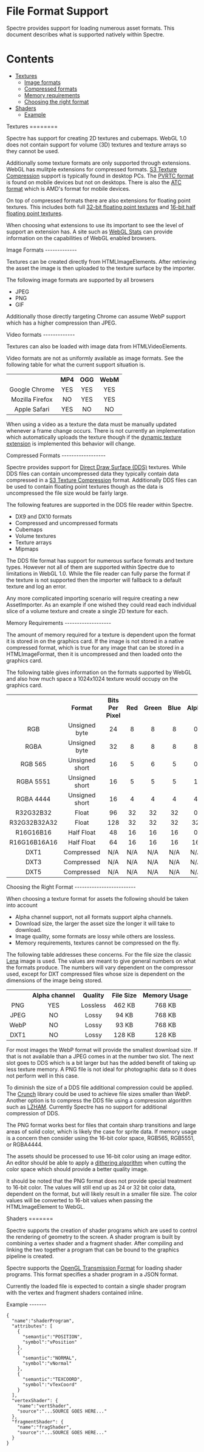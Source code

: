 File Format Support
===================

Spectre provides support for loading numerous asset formats. This document
describes what is supported natively within Spectre.

Contents
========
- [Textures](#textures)  
  - [Image formats](#imageFormats)
  - [Compressed formats](#compressedFormats)
  - [Memory requirements](#memoryRequirements)
  - [Choosing the right format](#choosingImageFormat)
- [Shaders](#shaders)
  - [Example](#shaderExample)

<a name="textures"/>
Textures
========

Spectre has support for creating 2D textures and cubemaps. WebGL 1.0 does not
contain support for volume (3D) textures and texture arrays so they cannot be
used.

Additionally some texture formats are only supported through extensions. WebGL
has mulitple extensions for compressed formats.
[S3 Texture Compression](http://www.khronos.org/registry/webgl/extensions/WEBGL_compressed_texture_s3tc/)
support is typically found in desktop PCs. The 
[PVRTC format](http://www.khronos.org/registry/webgl/extensions/WEBGL_compressed_texture_pvrtc/)
is found on mobile devices but not on desktops. There is also the
[ATC format](http://www.khronos.org/registry/webgl/extensions/WEBGL_compressed_texture_atc/)
which is AMD's format for mobile devices.

On top of compressed formats there are also extensions for floating point
textures. This includes both full
[32-bit floating point textures](http://www.khronos.org/registry/webgl/extensions/OES_texture_float/)
and [16-bit half floating point textures](http://www.khronos.org/registry/webgl/extensions/OES_texture_half_float/).

When choosing what extensions to use its important to see the level of support
an extension has. A site such as [WebGL Stats](http://webglstats.com/) can
provide information on the capabilities of WebGL enabled browsers.

<a name="imageFormats"/>
Image Formats
-------------

Textures can be created directly from HTMLImageElements. After retrieving the
asset the image is then uploaded to the texture surface by the importer.

The following image formats are supported by all browsers

- JPEG
- PNG
- GIF

Additionally those directly targeting Chrome can assume WebP support which has
a higher compression than JPEG.

<a name="videoFormats"/>
Video formats
-------------

Textures can also be loaded with image data from HTMLVideoElements.

Video formats are not as uniformly available as image formats. See the following
table for what the current support situation is.

<table style="width:100%;text-align:center">
  <tr>
    <th></th>
    <th>MP4</th>
    <th>OGG</th>
    <th>WebM</th>
  </tr>
  <tr>
    <td>Google Chrome</td>
    <td>YES</td>
    <td>YES</td>
    <td>YES</td>
  </tr>
  <tr>
    <td>Mozilla Firefox</td>
    <td>NO</td>
    <td>YES</td>
    <td>YES</td>
  </tr>
  <tr>
    <td>Apple Safari</td>
    <td>YES</td>
    <td>NO</td>
    <td>NO</td>
  </tr>
</table>
    
</table>

When using a video as a texture the data must be manually updated whenever a
frame change occurs. There is not currently an implementation which
automatically uploads the texture though if the
[dynamic texture extension](http://www.khronos.org/registry/webgl/extensions/proposals/WEBGL_dynamic_texture/)
is implemented this behavior will change.

<a name="compressedFormats"/>
Compressed Formats
------------------

Spectre provides support for
[Direct Draw Surface (DDS)](http://msdn.microsoft.com/en-us/library/windows/desktop/bb943991.aspx)
textures. While DDS files can contain uncompressed data they typically contain
data compressed in a
[S3 Texture Compression](http://en.wikipedia.org/wiki/S3_Texture_Compression)
format. Additionally DDS files can be used to contain floating point textures
though as the data is uncompressed the file size would be fairly large.

The following features are supported in the DDS file reader within Spectre.

- DX9 and DX10 formats
- Compressed and uncompressed formats
- Cubemaps
- Volume textures
- Texture arrays
- Mipmaps

The DDS file format has support for numerous surface formats and texture types.
However not all of them are supported within Spectre due to limitations in WebGL
1.0. While the file reader can fully parse the format if the texture is not
supported then the importer will fallback to a default texture and log an error.

Any more complicated importing scenario will require creating a new
AssetImporter. As an example if one wished they could read each individual slice
of a volume texture and create a single 2D texture for each.

<a name="memoryRequirements"/>
Memory Requirements
-------------------

The amount of memory required for a texture is dependent upon the format it is
stored in on the graphics card. If the image is not stored in a native
compressed format, which is true for any image that can be stored in a
HTMLImageFormat, then it is uncompressed and then loaded onto the graphics card.

The following table gives information on the formats supported by WebGL and also
how much space a 1024x1024 texture would occupy on the graphics card.

<table style="width:100%;text-align:center">
  <tr>
    <th></th>
    <th>Format</th>
    <th>Bits Per Pixel</th>
    <th>Red</th>
    <th>Green</th>
    <th>Blue</th>
    <th>Alpha</th>
    <th>1024x1204 texture</th>
  </tr>
  <tr>
    <td>RGB</td>
    <td>Unsigned byte</td>
    <td>24</td>
    <td>8</td>
    <td>8</td>
    <td>8</td>
    <td>0</td>
    <td>3 MB</td>
  </tr>
  <tr>
    <td>RGBA</td>
    <td>Unsigned byte</td>
    <td>32</td>
    <td>8</td>
    <td>8</td>
    <td>8</td>
    <td>8</td>
    <td>4 MB</td>
  </tr>
  <tr>
    <td>RGB 565</td>
    <td>Unsigned short</td>
    <td>16</td>
    <td>5</td>
    <td>6</td>
    <td>5</td>
    <td>0</td>
    <td>2 MB</td>
  </tr>
  <tr>
    <td>RGBA 5551</td>
    <td>Unsigned short</td>
    <td>16</td>
    <td>5</td>
    <td>5</td>
    <td>5</td>
    <td>1</td>
    <td>2 MB</td>
  </tr>
  <tr>
    <td>RGBA 4444</td>
    <td>Unsigned short</td>
    <td>16</td>
    <td>4</td>
    <td>4</td>
    <td>4</td>
    <td>4</td>
    <td>2 MB</td>
  </tr>
  <tr>
    <td>R32G32B32</td>
    <td>Float</td>
    <td>96</td>
    <td>32</td>
    <td>32</td>
    <td>32</td>
    <td>0</td>
    <td>12 MB</td>
  </tr>
  <tr>
    <td>R32G32B32A32</td>
    <td>Float</td>
    <td>128</td>
    <td>32</td>
    <td>32</td>
    <td>32</td>
    <td>32</td>
    <td>16 MB</td>
  </tr>
  <tr>
    <td>R16G16B16</td>
    <td>Half Float</td>
    <td>48</td>
    <td>16</td>
    <td>16</td>
    <td>16</td>
    <td>0</td>
    <td>6 MB</td>
  </tr>
  <tr>
    <td>R16G16B16A16</td>
    <td>Half Float</td>
    <td>64</td>
    <td>16</td>
    <td>16</td>
    <td>16</td>
    <td>16</td>
    <td>8 MB</td>
  </tr>
  <tr>
    <td>DXT1</td>
    <td>Compressed</td>
    <td>N/A</td>
    <td>N/A</td>
    <td>N/A</td>
    <td>N/A</td>
    <td>N/A</td>
    <td>0.5 MB</td>
  </tr>  
  <tr>
    <td>DXT3</td>
    <td>Compressed</td>
    <td>N/A</td>
    <td>N/A</td>
    <td>N/A</td>
    <td>N/A</td>
    <td>N/A</td>
    <td>1 MB</td>
  </tr>  
  <tr>
    <td>DXT5</td>
    <td>Compressed</td>
    <td>N/A</td>
    <td>N/A</td>
    <td>N/A</td>
    <td>N/A</td>
    <td>N/A</td>
    <td>1 MB</td>
  </tr>  
</table>

<a name="choosingImageFormat"/>
Choosing the Right Format
-------------------------

When choosing a texture format for assets the following should be taken into
account

- Alpha channel support, not all formats support alpha channels.
- Download size, the larger the asset size the longer it will take to download.
- Image quality, some formats are lossy while others are lossless.
- Memory requirements, textures cannot be compressed on the fly.

The following table addresses these concerns. For the file size the classic
[Lena](http://en.wikipedia.org/wiki/Lenna) image is used. The values are meant
to give general numbers on what the formats produce. The numbers will vary
dependent on the compressor used, except for DXT compressed files whose size is
dependent on the dimensions of the image being stored.

<table style="width:100%;text-align:center">
  <tr>
    <th></th>
    <th>Alpha channel</th>
    <th>Quality</th>
    <th>File Size</th>
    <th>Memory Usage</th>
  </tr>
  <tr>
    <td>PNG</td>
    <td>YES</td>
    <td>Lossless</td>
    <td>462 KB</td>
    <td>768 KB</td>
  </tr>
  <tr>
    <td>JPEG</td>
    <td>NO</td>
    <td>Lossy</td>
    <td>94 KB</td>
    <td>768 KB</td>
  </tr>
  <tr>
    <td>WebP</td>
    <td>NO</td>
    <td>Lossy</td>
    <td>93 KB</td>
    <td>768 KB</td>
  </tr>
  <tr>
    <td>DXT1</td>
    <td>NO</td>
    <td>Lossy</td>
    <td>128 KB</td>
    <td>128 KB</td>
  </tr>
</table>

For most images the WebP format will provide the smallest download size. If that
is not available than a JPEG comes in at the number two slot. The next slot goes
to DDS which is a bit larger but has the added benefit of taking up less texture
memory. A PNG file is not ideal for photographic data so it does not perform
well in this case.

To diminish the size of a DDS file additional compression could be applied. The
[Crunch](https://code.google.com/p/crunch/) library could be used to achieve
file sizes smaller than WebP. Another option is to compress the DDS file using a
compression algorithm such as [LZHAM](https://code.google.com/p/lzham/).
Currently Spectre has no support for additional compression of DDS.

The PNG format works best for files that contain sharp transitions and large
areas of solid color, which is likely the case for sprite data. If memory usage
is a concern then consider using the 16-bit color space, RGB565, RGB5551, or
RGBA4444.

The assets should be processed to use 16-bit color using an image editor. An
editor should be able to apply a
[dithering algorithm](http://en.wikipedia.org/wiki/Floyd%E2%80%93Steinberg_dithering)
when cutting the color space which should provide a better quality image.

It should be noted that the PNG format does not provide special treatment to
16-bit color. The values will still end up as 24 or 32 bit color data, dependent
on the format, but will likely result in a smaller file size. The color values
will be converted to 16-bit values when passing the HTMLImageElement to WebGL.

<a name="shaders"/>
Shaders
=======

Spectre supports the creation of shader programs which are used to control the
rendering of geometry to the screen. A shader program is built by combining a
vertex shader and a fragment shader. After compiling and linking the two
together a program that can be bound to the graphics pipeline is created.

Spectre supports the
[OpenGL Transmission Format](https://github.com/KhronosGroup/glTF/blob/master/specification/README.md)
for loading shader programs. This format specifies a shader program in a JSON
format.

Currently the loaded file is expected to contain a single shader program with
the vertex and fragment shaders contained inline.

<a name="shaderExample"/>
Example
-------

    {
      "name":"shaderProgram",
      "attributes": [
        {
          "semantic":"POSITION",
          "symbol":"vPosition"
        },
        {
          "semantic":"NORMAL",
          "symbol":"vNormal"
        },
        {
          "semantic":"TEXCOORD",
          "symbol":"vTexCoord"
        }
      ],
      "vertexShader": {
        "name":"vertShader",
        "source":"...SOURCE GOES HERE..."
      },
      "fragmentShader": {
        "name":"fragShader",
        "source":"...SOURCE GOES HERE..."
      }
    }
